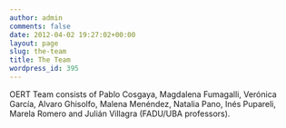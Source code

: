 ```yaml
---
author: admin
comments: false
date: 2012-04-02 19:27:02+00:00
layout: page
slug: the-team
title: The Team
wordpress_id: 395
---
```


OERT Team consists of Pablo Cosgaya, Magdalena Fumagalli, Verónica García, Alvaro Ghisolfo, Malena Menéndez, Natalia Pano, Inés Pupareli, Marela Romero and Julián Villagra (FADU/UBA professors).
